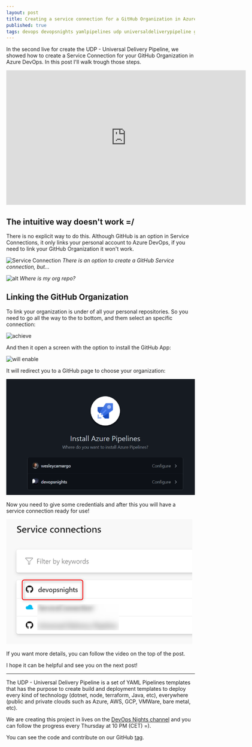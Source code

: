 ```yaml
---
layout: post
title: Creating a service connection for a GitHub Organization in Azure DevOps
published: true
tags: devops devopsnights yamlpipelines udp universaldeliverypipeline github serviceconnection
---
```


In the second live for create the UDP - Universal Delivery Pipeline, we showed how to create a Service Connection for your GitHub Organization in Azure DevOps. In this post I'll walk trough those steps.

<iframe width="640" height="360" src="https://www.youtube.com/embed/kJ1JoZrrwMU&t=725s" frameborder="0" allow="accelerometer; autoplay; clipboard-write; encrypted-media; gyroscope; picture-in-picture" allowfullscreen></iframe>

## The intuitive way doesn't work =/

There is no explicit way to do this. Although GitHub is an option in Service Connections, it only links your personal account to Azure DevOps, if you need to link your GitHub Organization it won't work.

![Service Connection](\../images/posts/2021-02-19-Creating-a-service-connection-for-a-GitHub-Organization-in-Azure-DevOps/githubspn.png)
*There is an option to create a GitHub Service connection, but...*


![alt](\../images/posts/2021-02-19-Creating-a-service-connection-for-a-GitHub-Organization-in-Azure-DevOps/personalrepos.png)
*Where is my org repo?*

## Linking the GitHub Organization

To link your organization is under of all your personal repositories. So you need to go all the way to the to bottom, and them select an specific connection:

![achieve](\../images/posts/2021-02-19-Creating-a-service-connection-for-a-GitHub-Organization-in-Azure-DevOps/specificconnection.png)

And then it open a screen with the option to install the GitHub App:

![will enable ](\../images/posts/2021-02-19-Creating-a-service-connection-for-a-GitHub-Organization-in-Azure-DevOps/installghapp.png)

It will redirect you to a GitHub page to choose your organization:

![it](../images/posts/2021-02-19-Creating-a-service-connection-for-a-GitHub-Organization-in-Azure-DevOps/githubChooseOrg.png)

Now you need to give some credentials and after this you will have a service connection ready for use!

![alt](../images/posts/2021-02-19-Creating-a-service-connection-for-a-GitHub-Organization-in-Azure-DevOps/serviceconnection.png)

If you want more details, you can follow the video on the top of the post.

I hope it can be helpful and see you on the next post!


---

The UDP - Universal Delivery Pipeline is a set of YAML Pipelines templates that has the purpose to create build and deployment templates to deploy every kind of technology (dotnet, node, terraform, Java, etc), everywhere (public and private clouds such as Azure, AWS, GCP, VMWare, bare metal, etc).

We are creating this project in lives on the [DevOps Nights channel](https://youtu.be/hIkwU3CnJzU) and you can follow the progress every Thursday at 10 PM (CET) =).

You can see the code and contribute on our GitHub [tag](https://github.com/devopsnights/UDP-Application). 




